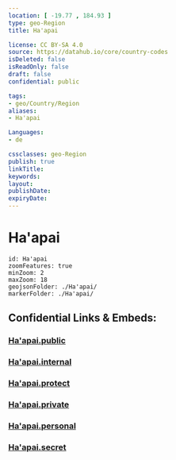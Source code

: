 ```yaml
---
location: [ -19.77 , 184.93 ] 
type: geo-Region
title: Ha'apai

license: CC BY-SA 4.0
source: https://datahub.io/core/country-codes
isDeleted: false
isReadOnly: false
draft: false
confidential: public

tags:
- geo/Country/Region
aliases:
- Ha'apai

Languages:
- de

cssclasses: geo-Region
publish: true
linkTitle: 
keywords: 
layout: 
publishDate: 
expiryDate: 
---
```


# Ha'apai

```leaflet
id: Ha'apai
zoomFeatures: true 
minZoom: 2 
maxZoom: 18
geojsonFolder: ./Ha'apai/
markerFolder: ./Ha'apai/
```


## Confidential Links & Embeds: 

### [Ha'apai.public](/_public/\Earth\Continent\Oceania\Polynesia\Tonga\Divisions~TongaHa'apai.public.md) 

### [Ha'apai.internal](/_internal/\Earth\Continent\Oceania\Polynesia\Tonga\Divisions~TongaHa'apai.internal.md) 

### [Ha'apai.protect](/_protect/\Earth\Continent\Oceania\Polynesia\Tonga\Divisions~TongaHa'apai.protect.md) 

### [Ha'apai.private](/_private/\Earth\Continent\Oceania\Polynesia\Tonga\Divisions~TongaHa'apai.private.md) 

### [Ha'apai.personal](/_personal/\Earth\Continent\Oceania\Polynesia\Tonga\Divisions~TongaHa'apai.personal.md) 

### [Ha'apai.secret](/_secret/\Earth\Continent\Oceania\Polynesia\Tonga\Divisions~TongaHa'apai.secret.md)

